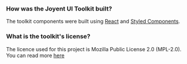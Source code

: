### How was the Joyent UI Toolkit built?

The toolkit components were built using [React](https://facebook.github.io/react/) and [Styled Components](http://styled-components.com).

### What is the toolkit's license?

The licence used for this project is Mozilla Public License 2.0 (MPL-2.0).
You can read more [here](https://tldrlegal.com/license/mozilla-public-license-2.0-(mpl-2))
